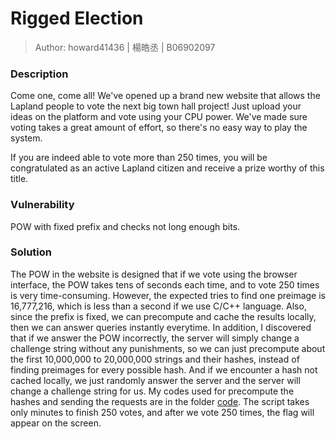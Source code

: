 # Rigged Election

> Author: howard41436 | 楊皓丞 | B06902097

### Description

Come one, come all! We've opened up a brand new website that allows the Lapland people to vote the next big town hall project! Just upload your ideas on the platform and vote using your CPU power. We've made sure voting takes a great amount of effort, so there's no easy way to play the system.

If you are indeed able to vote more than 250 times, you will be congratulated as an active Lapland citizen and receive a prize worthy of this title.

### Vulnerability

POW with fixed prefix and checks not long enough bits.

### Solution

The POW in the website is designed that if we vote using the browser interface, the POW takes tens of seconds each time, and to vote 250 times is very time-consuming. However, the expected tries to find one preimage is 16,777,216, which is less than a second if we use C/C++ language. Also, since the prefix is fixed, we can precompute and cache the results locally, then we can answer queries instantly everytime. In addition, I discovered that if we answer the POW incorrectly, the server will simply change a challenge string without any punishments, so we can just precompute about the first 10,000,000 to 20,000,000 strings and their hashes, instead of finding preimages for every possible hash. And if we encounter a hash not cached locally, we just randomly answer the server and the server will change a challenge string for us. My codes used for precompute the hashes and sending the requests are in the folder [code](code). The script takes only minutes to finish 250 votes, and after we vote 250 times, the flag will appear on the screen.